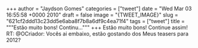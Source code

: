 
+++
author = "Jaydson Gomes"
categories = ["tweet"]
date = "Wed Mar 03 16:55:58 +0000 2010"
draft = false
image = "{TWEET_IMAGE}"
slug = "621cf2ddd13c23dd5e6aba8f7b8a6df9c4ea71f4"
tags = ["tweet"]
title = """Estão muito bons! Continu..."""
+++
Estão muito bons! Continue assim! RT: @OCriador: Vocês ai embaixo, estão gostando dos Meus teasers para 2012?
